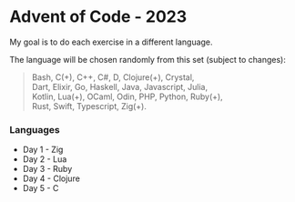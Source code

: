 # Advent of Code - 2023

My goal is to do each exercise in a different language.

The language will be chosen randomly from this set (subject to changes): 
> Bash, C(+), C++, C#, D, Clojure(+), Crystal, <br>
> Dart, Elixir, Go, Haskell, Java, Javascript, Julia, <br>
> Kotlin, Lua(+), OCaml, Odin, PHP, Python, Ruby(+), <br>
> Rust, Swift, Typescript, Zig(+). <br>

### Languages
- Day 1 - Zig
- Day 2 - Lua
- Day 3 - Ruby
- Day 4 - Clojure
- Day 5 - C
